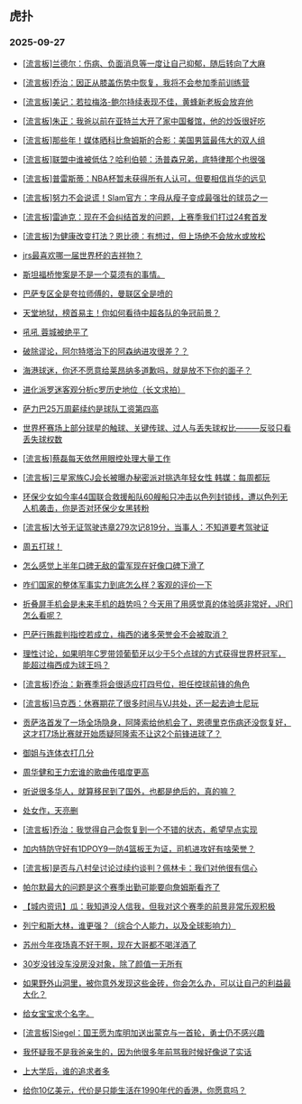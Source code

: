 ## 虎扑 
### 2025-09-27

+ [[流言板]兰德尔：伤病、负面消息等一度让自己抑郁，随后转向了大麻](https://bbs.hupu.com/634955738.html)

+ [[流言板]乔治：因正从膝盖伤势中恢复，我将不会参加季前训练营](https://bbs.hupu.com/634956954.html)

+ [[流言板]美记：若拉梅洛-鲍尔持续表现不佳，黄蜂新老板会放弃他](https://bbs.hupu.com/634955791.html)

+ [[流言板]朱正：我爸以前在亚特兰大开了家中国餐馆，他的炒饭很好吃](https://bbs.hupu.com/634953046.html)

+ [[流言板]那些年！媒体晒科比詹姆斯的合影：美国男篮最伟大的双人组](https://bbs.hupu.com/634954058.html)

+ [[流言板]联盟中谁被低估？哈利伯顿：汤普森兄弟，底特律那个也很强](https://bbs.hupu.com/634953165.html)

+ [[流言板]普雷斯蒂：NBA杯暂未获得所有人认可，但要相信肖华的远见](https://bbs.hupu.com/634954461.html)

+ [[流言板]努力不会说谎！Slam官方：字母从瘦子变成最强壮的球员之一](https://bbs.hupu.com/634954688.html)

+ [[流言板]雷迪克：现在不会纠结首发的问题，上赛季我们打过24套首发](https://bbs.hupu.com/634954382.html)

+ [[流言板]为健康改变打法？恩比德：有想过，但上场绝不会放水或放松](https://bbs.hupu.com/634956860.html)

+ [jrs最喜欢哪一届世界杯的吉祥物？](https://bbs.hupu.com/634950345.html)

+ [斯坦福桥惨案是不是一个莫须有的事情。](https://bbs.hupu.com/634951562.html)

+ [巴萨专区全是夸拉师傅的，曼联区全是喷的](https://bbs.hupu.com/634951691.html)

+ [天堂地狱，榜首易主！你如何看待中超各队的争冠前景？](https://bbs.hupu.com/634956442.html)

+ [吼吼 蓉城被绝平了](https://bbs.hupu.com/634956111.html)

+ [破除谬论，阿尔特塔治下的阿森纳进攻很差？？](https://bbs.hupu.com/634950427.html)

+ [海港球迷，你还不愿意给莱昂纳多道歉吗，就是放不下你的面子？](https://bbs.hupu.com/634956032.html)

+ [进化派罗迷客观分析c罗历史地位（长文求拍）](https://bbs.hupu.com/634952889.html)

+ [萨力巴25万周薪续约是球队工资第四高](https://bbs.hupu.com/634949845.html)

+ [世界杯赛场上部分球星的触球、关键传球、过人与丢失球权比———反驳只看丢失球权数](https://bbs.hupu.com/634951165.html)

+ [[流言板]蔡磊每天依然用眼控处理大量工作](https://bbs.hupu.com/634953205.html)

+ [[流言板]三星家族CJ会长被曝办秘密派对挑选年轻女性 韩媒：每周都玩](https://bbs.hupu.com/634953027.html)

+ [环保少女如今率44国联合救援船队60艘船只冲击以色列封锁线，遭以色列无人机袭击，你是否对环保少女黑转粉](https://bbs.hupu.com/634954745.html)

+ [[流言板]大爷无证驾驶违章279次记819分，当事人：不知道要考驾驶证](https://bbs.hupu.com/634953153.html)

+ [周五打球！](https://bbs.hupu.com/634954439.html)

+ [怎么感觉上半年口碑无敌的雷军现在好像口碑下滑了](https://bbs.hupu.com/634954928.html)

+ [咋们国家的整体军事实力到底怎么样？客观的评价一下](https://bbs.hupu.com/634956028.html)

+ [折叠屏手机会是未来手机的趋势吗？今天用了用感觉真的体验感非常好，JR们怎么看呢？](https://bbs.hupu.com/634953210.html)

+ [巴萨行贿裁判指控若成立，梅西的诸多荣誉会不会被取消？](https://bbs.hupu.com/634955744.html)

+ [理性讨论，如果明年C罗带领葡萄牙以少于5个点球的方式获得世界杯冠军，能超过梅西成为球王吗？](https://bbs.hupu.com/634954246.html)

+ [[流言板]乔治：新赛季将会很适应打四号位，担任控球前锋的角色](https://bbs.hupu.com/634957060.html)

+ [[流言板]马克西：休赛期花了很多时间与VJ共处，还一起去迪士尼玩](https://bbs.hupu.com/634957239.html)

+ [贡萨洛首发了一场全场隐身，阿隆索给他机会了，恩德里克伤病还没恢复好，这才打7场比赛就开始质疑阿隆索不让这2个前锋进球了？](https://bbs.hupu.com/634954220.html)

+ [御姐与连体衣打几分](https://bbs.hupu.com/634954014.html)

+ [周华健和王力宏谁的歌曲传唱度更高](https://bbs.hupu.com/634953870.html)

+ [听说很多华人，就算移民到了国外，也都是绝后的，真的嘛？](https://bbs.hupu.com/634954415.html)

+ [处女作，天亮删](https://bbs.hupu.com/634956639.html)

+ [[流言板]乔治：我觉得自己会恢复到一个不错的状态，希望早点实现](https://bbs.hupu.com/634956914.html)

+ [加内特防守好有1DPOY9一防4篮板王为证，司机进攻好有啥荣誉？](https://bbs.hupu.com/634955883.html)

+ [[流言板]是否与八村垒讨论过续约谈判？佩林卡：我们对他很有信心](https://bbs.hupu.com/634956426.html)

+ [帕尔默最大的问题是这个赛季出勤可能要向詹姆斯看齐了](https://bbs.hupu.com/634953388.html)

+ [【城内资讯】瓜：我知道没人信我，但我对这个赛季的前景非常乐观积极](https://bbs.hupu.com/634954260.html)

+ [列宁和斯大林，谁更强？（综合个人能力，以及全球影响力）](https://bbs.hupu.com/634956067.html)

+ [苏州今年夜场真不好干啊，现在大哥都不喝洋酒了](https://bbs.hupu.com/634956094.html)

+ [30岁没钱没车没房没对象，除了颜值一无所有](https://bbs.hupu.com/634954877.html)

+ [如果野外山洞里，被你意外发现这些金砖，你会怎么办，可以让自己的利益最大化？](https://bbs.hupu.com/634956553.html)

+ [给女宝宝求个名字。](https://bbs.hupu.com/634955541.html)

+ [[流言板]Siegel：国王愿为库明加送出蒙克与一首轮，勇士仍不感兴趣](https://bbs.hupu.com/634957687.html)

+ [我怀疑我不是我爸亲生的，因为他很多年前骂我时候好像说了实话](https://bbs.hupu.com/634957827.html)

+ [上大学后，谁的追求者多](https://bbs.hupu.com/634956153.html)

+ [给你10亿美元，代价是只能生活在1990年代的香港，你愿意吗？](https://bbs.hupu.com/634955400.html)

